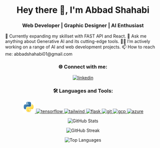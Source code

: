 <h1 align="center">Hey there 👋, I'm Abbad Shahabi</h1> <h3 align="center">Web Developer | Graphic Designer | AI Enthusiast</h3> 
🌱 Currently expanding my skillset with FAST API and React.
💬 Ask me anything about Generative AI and its cutting-edge tools.
🧑‍💻 I’m actively working on a range of AI and web development projects.
📫 How to reach me: abbadshahabi01@gmail.com
<h3 align="center">🌐 Connect with me:</h3> <p align="center"> <a href="https://linkedin.com/in/abbad-shahabi/" target="_blank"> <img src="https://img.icons8.com/color/48/000000/linkedin.png" alt="linkedin"/> </a> 
<h3 align="center">🛠️ Languages and Tools:</h3> <p align="center"> <a href="https://www.python.org" target="_blank"> <img src="https://raw.githubusercontent.com/devicons/devicon/master/icons/python/python-original.svg" alt="python" width="40" height="40"/> </a> <a href="https://www.tensorflow.org" target="_blank"> <img src="https://www.vectorlogo.zone/logos/tensorflow/tensorflow-icon.svg" alt="tensorflow" width="40" height="40"/> </a> <a href="https://tailwindcss.com/" target="_blank"> <img src="https://www.vectorlogo.zone/logos/tailwindcss/tailwindcss-icon.svg" alt="tailwind" width="40" height="40"/> </a> <a href="https://flask.palletsprojects.com/" target="_blank"> <img src="https://www.vectorlogo.zone/logos/pocoo_flask/pocoo_flask-icon.svg" alt="flask" width="40" height="40"/> </a> <a href="https://git-scm.com/" target="_blank"> <img src="https://www.vectorlogo.zone/logos/git-scm/git-scm-icon.svg" alt="git" width="40" height="40"/> </a> <a href="https://cloud.google.com" target="_blank"> <img src="https://www.vectorlogo.zone/logos/google_cloud/google_cloud-icon.svg" alt="gcp" width="40" height="40"/> </a> <a href="https://azure.microsoft.com/en-in/" target="_blank"> <img src="https://www.vectorlogo.zone/logos/microsoft_azure/microsoft_azure-icon.svg" alt="azure" width="40" height="40"/> </a> </p>
<p align="center"> <img src="https://github-readme-stats.vercel.app/api?username=budhol&show_icons=true&theme=radical" alt="GitHub Stats" /> </p> <p align="center"> <img src="https://github-readme-streak-stats.herokuapp.com/?user=budhol&theme=dark" alt="GitHub Streak" /> </p> <p align="center"> <img src="https://github-readme-stats.vercel.app/api/top-langs/?username=budhol&layout=compact&theme=radical" alt="Top Languages" /> </p>
